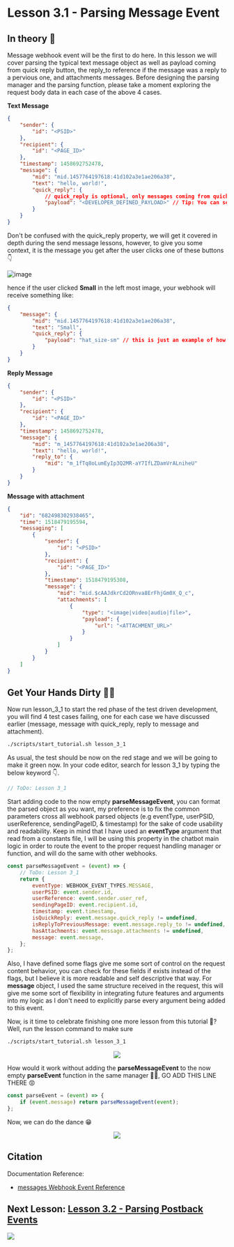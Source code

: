 # Lesson 3.1 - Parsing Message Event

## In theory 📖

Message webhook event will be the first to do here. In this lesson we will cover parsing the typical text message object as well as payload coming from quick reply button, the reply_to reference if the message was a reply to a pervious one, and attachments messages. Before designing the parsing manager and the parsing function, please take a moment exploring the request body data in each case of the above 4 cases.

**Text Message**

```json
{
    "sender": {
        "id": "<PSID>"
    },
    "recipient": {
        "id": "<PAGE_ID>"
    },
    "timestamp": 1458692752478,
    "message": {
        "mid": "mid.1457764197618:41d102a3e1ae206a38",
        "text": "hello, world!",
        "quick_reply": {
            // quick_reply is optional, only messages coming from quick_reply button click with have this one
            "payload": "<DEVELOPER_DEFINED_PAYLOAD>" // Tip: You can serialize this payload to hold different parameters
        }
    }
}
```

Don't be confused with the quick_reply property, we will get it covered in depth during the send message lessons, however, to give you some context, it is the message you get after the user clicks one of these buttons 👇

![image](https://github.com/mohamedluay/Messenger_Platform_Tutorial_TDD/blob/master/tutorials/english/images/lesson_3_1_im1.png)

hence if the user clicked **Small** in the left most image, your webhook will receive something like:

```json
{
    "message": {
        "mid": "mid.1457764197618:41d102a3e1ae206a38",
        "text": "Small",
        "quick_reply": {
            "payload": "hat_size-sm" // this is just an example of how you can define this payload
        }
    }
}
```

**Reply Message**

```json
{
    "sender": {
        "id": "<PSID>"
    },
    "recipient": {
        "id": "<PAGE_ID>"
    },
    "timestamp": 1458692752478,
    "message": {
        "mid": "m_1457764197618:41d102a3e1ae206a38",
        "text": "hello, world!",
        "reply_to": {
            "mid": "m_1fTq8oLumEyIp3Q2MR-aY7IfLZDamVrALniheU"
        }
    }
}
```

**Message with attachment**

```json
{
    "id": "682498302938465",
    "time": 1518479195594,
    "messaging": [
        {
            "sender": {
                "id": "<PSID>"
            },
            "recipient": {
                "id": "<PAGE_ID>"
            },
            "timestamp": 1518479195308,
            "message": {
                "mid": "mid.$cAAJdkrCd2ORnva8ErFhjGm0X_Q_c",
                "attachments": [
                    {
                        "type": "<image|video|audio|file>",
                        "payload": {
                            "url": "<ATTACHMENT_URL>"
                        }
                    }
                ]
            }
        }
    ]
}
```

## Get Your Hands Dirty 👩‍💻

Now run lesson_3_1 to start the red phase of the test driven development, you will find 4 test cases failing, one for each case we have discussed earlier (message, message with quick_reply, reply to message and attachment).

```sh
./scripts/start_tutorial.sh lesson_3_1
```

As usual, the test should be now on the red stage and we will be going to make it green now. In your code editor, search for lesson 3_1 by typing the below keyword 👇.

```javascript
// ToDo: Lesson 3_1
```

Start adding code to the now empty **parseMessageEvent**, you can format the parsed object as you want, my preference is to fix the common parameters cross all webhook parsed objects (e.g eventType, userPSID, userReference, sendingPageID, & timestamp) for the sake of code usability and readability. Keep in mind that I have used an **eventType** argument that read from a constants file, I will be using this property in the chatbot main logic in order to route the event to the proper request handling manager or function, and will do the same with other webhooks.

```javascript
const parseMessageEvent = (event) => {
    // ToDo: Lesson 3_1
    return {
        eventType: WEBHOOK_EVENT_TYPES.MESSAGE,
        userPSID: event.sender.id,
        userReference: event.sender.user_ref,
        sendingPageID: event.recipient.id,
        timestamp: event.timestamp,
        isQuickReply: event.message.quick_reply != undefined,
        isReplyToPreviousMessage: event.message.reply_to != undefined,
        hasAttachments: event.message.attachments != undefined,
        message: event.message,
    };
};
```

Also, I have defined some flags give me some sort of control on the request content behavior, you can check for these fields if exists instead of the flags, but I believe it is more readable and self descriptive that way. For **message** object, I used the same structure received in the request, this will give me some sort of flexibility in integrating future features and arguments into my logic as I don't need to explicitly parse every argument being added to this event.

Now, is it time to celebrate finishing one more lesson from this tutorial 🤔? Well, run the lesson command to make sure

```sh
./scripts/start_tutorial.sh lesson_3_1
```

<p align="center">
  <img src="https://media.giphy.com/media/3o85xESzqR5iqZS1S8/giphy.gif" />
</p>

How would it work without adding the **parseMessageEvent** to the now empty **parseEvent** function in the same manager 🤦‍♂️, GO ADD THIS LINE THERE 😡

```js
const parseEvent = (event) => {
    if (event.message) return parseMessageEvent(event);
};
```

Now, we can do the dance 😁

<p align="center">
  <img src="https://media.giphy.com/media/doPrWYzSG1Vao/giphy.gif" />
</p>

## Citation

Documentation Reference:

-   [messages Webhook Event Reference](https://developers.facebook.com/docs/messenger-platform/reference/webhook-events/messages)

## Next Lesson: [Lesson 3.2 - Parsing Postback Events](Lesson_3_2.md)

[<img src="https://img.shields.io/badge/@_mluay%20-%231DA1F2.svg?&style=for-the-badge&logo=Twitter&logoColor=white"/>](https://twitter.com/_mluay)
